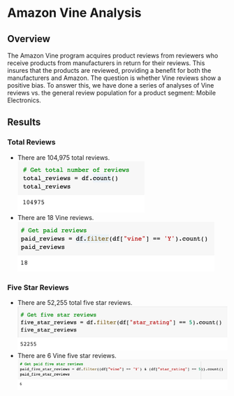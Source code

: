 # Amazon Vine Analysis

## Overview
The Amazon Vine program acquires product reviews from reviewers who receive products from manufacturers in return for their reviews.  This insures that the products are reviewed, providing a benefit for both the manufacturers and Amazon.  The question is whether Vine reviews show a positive bias.  To answer this, we have done a series of analyses of Vine reviews vs. the general review population for a product segment: Mobile Electronics.

## Results
### Total Reviews
- There are 104,975 total reviews.<br>
  <img src=total_reviews.png></img><br>
- There are 18 Vine reviews.<br>
  <img src=paid_reviews.png></img><br>
### Five Star Reviews
- There are 52,255 total five star reviews.<br>
  <img src=five_star_reviews.png></img><br>
- There are 6 Vine five star reviews.<br>
  <img src=paid_five_star_reviews.png></img><br>  
